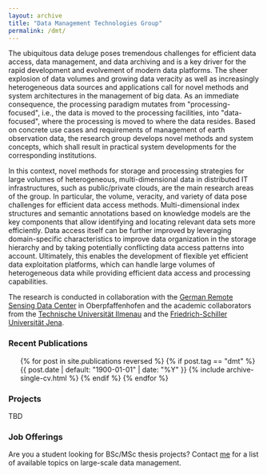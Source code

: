 ```yaml
---
layout: archive
title: "Data Management Technologies Group"
permalink: /dmt/
---
```


The ubiquitous data deluge poses tremendous challenges for efficient data access, data management, and data archiving and is a key driver for the rapid development and evolvement of modern data platforms.  The sheer explosion of data volumes and growing data veracity as well as increasingly heterogeneous data sources and applications call for novel methods and system architectures in the management of big data. As an immediate consequence, the processing paradigm mutates from "processing-focused", i.e., the data is moved to the processing facilities, into "data-focused", where the processing is moved to where the data resides. Based on concrete use cases and requirements of management of earth observation data, the research group develops novel methods and system concepts, which shall result in practical system developments for the corresponding institutions.

In this context, novel methods for storage and processing strategies for large volumes of heterogeneous, multi-dimensional data in distributed IT infrastructures, such as public/private clouds, are the main research areas of the group. In particular, the volume, veracity, and variety of data pose challenges for efficient data access methods. Multi-dimensional index structures and semantic annotations based on knowledge models are the key components that allow identifying and locating relevant data sets more efficiently. Data access itself can be further improved by leveraging domain-specific characteristics to improve data organization in the storage hierarchy and by taking potentially conflicting data access patterns into account. Ultimately, this enables the development of flexible yet efficient data exploitation platforms, which can handle large volumes of heterogeneous data while providing efficient data access and processing capabilities.

The research is conducted in collaboration with the [German Remote Sensing Data Center](https://www.dlr.de/eoc/en/desktopdefault.aspx/tabid-5278/8856_read-15911/) in Oberpfaffenhofen and the academic collaborators from the [Technische Universität Ilmenau](https://www.tu-ilmenau.de/dbis/) and the [Friedrich-Schiller Universität Jena](http://fusion.cs.uni-jena.de/fusion/).

### Recent Publications
  <ul>{% for post in site.publications reversed %}
    {% if post.tag == "dmt" %}
      {{ post.date | default: "1900-01-01" | date: "%Y" }}  
      {% include archive-single-cv.html %}
    {% endif %}
  {% endfor %}</ul>

### Projects

TBD

### Job Offerings
Are you a student looking for BSc/MSc thesis projects? Contact [me](mailto:marcus.paradies@dlr.de) for a list of available topics on large-scale data management.
